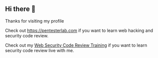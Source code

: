 ## Hi there 👋

Thanks for visiting my profile

Check out <a href="https://pentesterlab.com/">https://pentesterlab.com</a> if you want to learn web hacking and security code review.


Check out my <a href="https://pentesterlab.gumroad.com/">Web Security Code Review Training</a> if you want to learn security code review live with me.



<!--
**snyff/snyff** is a ✨ _special_ ✨ repository because its `README.md` (this file) appears on your GitHub profile.

Here are some ideas to get you started:

- 🔭 I’m currently working on ...
- 🌱 I’m currently learning ...
- 👯 I’m looking to collaborate on ...
- 🤔 I’m looking for help with ...
- 💬 Ask me about ...
- 📫 How to reach me: ...
- 😄 Pronouns: ...
- ⚡ Fun fact: ...
-->
